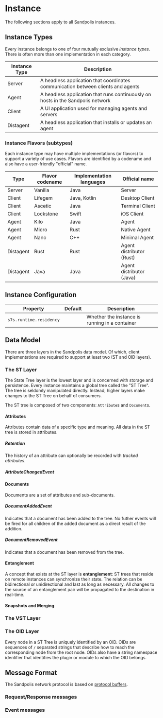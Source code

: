 # Instance
The following sections apply to all Sandpolis instances.

## Instance Types
Every instance belongs to one of four mutually exclusive _instance types_. There
is often more than one implementation in each category.

| Instance Type | Description                                                  |
|---------------|--------------------------------------------------------------|
| Server        | A headless application that coordinates communication between clients and agents |
| Agent         | A headless application that runs continuously on hosts in the Sandpolis network |
| Client        | A UI application used for managing agents and servers |
| Distagent     | A headless application that installs or updates an agent |

### Instance Flavors (subtypes)
Each instance type may have multiple implementations (or flavors) to support a
variety of use cases. Flavors are identified by a codename and also have a
user-friendly "official" name.

| Type       | Flavor codename | Implementation languages | Official name            |
|------------|-----------------|--------------------------|--------------------------|
| Server     | Vanilla         | Java                     | Server                   |
| Client     | Lifegem         | Java, Kotlin             | Desktop Client           |
| Client     | Ascetic         | Java                     | Terminal Client          |
| Client     | Lockstone       | Swift                    | iOS Client               |
| Agent      | Kilo            | Java                     | Agent                    |
| Agent      | Micro           | Rust                     | Native Agent             |
| Agent      | Nano            | C++                      | Minimal Agent            |
| Distagent  | Rust            | Rust                     | Agent distributor (Rust) |
| Distagent  | Java            | Java                     | Agent distributor (Java) |

## Instance Configuration

| Property                        | Default      | Description                                    |
|---------------------------------|--------------|------------------------------------------------|
| `s7s.runtime.residency`         |              | Whether the instance is running in a container |

## Data Model
There are three layers in the Sandpolis data model. Of which, client implementations
are required to support at least two (ST and OID layers).

### The ST Layer
The State Tree layer is the lowest layer and is concerned with storage and persistence.
Every instance maintains a global tree called the "ST Tree". The tree is seldomly
manipulated directly. Instead, higher layers make changes to the ST Tree on behalf
of consumers.

The ST tree is composed of two components: `Attribute`s and `Document`s.

#### Attributes
Attributes contain data of a specific type and meaning. All data in the ST tree is
stored in attributes.

##### Retention
The history of an attribute can optionally be recorded with _tracked attributes_.

##### AttributeChangedEvent

#### Documents
Documents are a set of attributes and sub-documents.

##### DocumentAddedEvent
Indicates that a document has been added to the tree. No futher events will be
fired for all children of the added document as a direct result of the addition.

##### DocumentRemovedEvent
Indicates that a document has been removed from the tree.

#### Entanglement
A concept that exists at the ST layer is **entanglement**: ST trees that reside
on remote instances can synchronize their state. The relation can be bidirectional
or unidirectional and last as long as necessary. All changes to the source of an
entanglement pair will be propagated to the destination in real-time.

#### Snapshots and Merging


### The VST Layer

### The OID Layer
Every node in a ST Tree is uniquely identified by an OID. OIDs are sequences of `/`
separated strings that describe how to reach the corresponding node from the root
node. OIDs also have a string namespace identifier that identifies the plugin or
module to which the OID belongs.

## Message Format
The Sandpolis network protocol is based on [protocol buffers](https://github.com/protocolbuffers/protobuf).

### Request/Response messages
### Event messages
